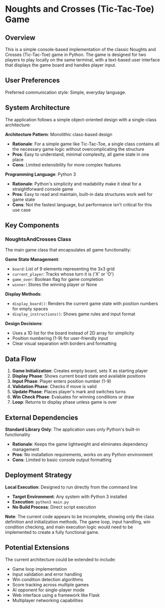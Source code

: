 # Noughts and Crosses (Tic-Tac-Toe) Game

## Overview

This is a simple console-based implementation of the classic Noughts and Crosses (Tic-Tac-Toe) game in Python. The game is designed for two players to play locally on the same terminal, with a text-based user interface that displays the game board and handles player input.

## User Preferences

Preferred communication style: Simple, everyday language.

## System Architecture

The application follows a simple object-oriented design with a single-class architecture:

**Architecture Pattern**: Monolithic class-based design
- **Rationale**: For a simple game like Tic-Tac-Toe, a single class contains all the necessary game logic without overcomplicating the structure
- **Pros**: Easy to understand, minimal complexity, all game state in one place
- **Cons**: Limited extensibility for more complex features

**Programming Language**: Python 3
- **Rationale**: Python's simplicity and readability make it ideal for a straightforward console game
- **Pros**: Easy to read and maintain, built-in data structures work well for game state
- **Cons**: Not the fastest language, but performance isn't critical for this use case

## Key Components

### NoughtsAndCrosses Class
The main game class that encapsulates all game functionality:

**Game State Management**:
- `board`: List of 9 elements representing the 3x3 grid
- `current_player`: Tracks whose turn it is ('X' or 'O')
- `game_over`: Boolean flag for game completion
- `winner`: Stores the winning player or None

**Display Methods**:
- `display_board()`: Renders the current game state with position numbers for empty spaces
- `display_instructions()`: Shows game rules and input format

**Design Decisions**:
- Uses a 1D list for the board instead of 2D array for simplicity
- Position numbering (1-9) for user-friendly input
- Clear visual separation with borders and formatting

## Data Flow

1. **Game Initialization**: Creates empty board, sets X as starting player
2. **Display Phase**: Shows current board state and available positions
3. **Input Phase**: Player enters position number (1-9)
4. **Validation Phase**: Checks if move is valid
5. **Update Phase**: Places player's mark and switches turns
6. **Win Check Phase**: Evaluates for winning conditions or draw
7. **Loop**: Returns to display phase unless game is over

## External Dependencies

**Standard Library Only**: The application uses only Python's built-in functionality
- **Rationale**: Keeps the game lightweight and eliminates dependency management
- **Pros**: No installation requirements, works on any Python environment
- **Cons**: Limited to basic console output formatting

## Deployment Strategy

**Local Execution**: Designed to run directly from the command line
- **Target Environment**: Any system with Python 3 installed
- **Execution**: `python3 main.py`
- **No Build Process**: Direct script execution

**Note**: The current code appears to be incomplete, showing only the class definition and initialization methods. The game loop, input handling, win condition checking, and main execution logic would need to be implemented to create a fully functional game.

## Potential Extensions

The current architecture could be extended to include:
- Game loop implementation
- Input validation and error handling
- Win condition detection algorithms
- Score tracking across multiple games
- AI opponent for single-player mode
- Web interface using a framework like Flask
- Multiplayer networking capabilities